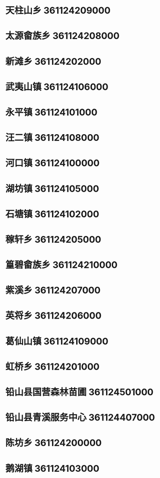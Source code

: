# 天柱山乡 361124209000
# 太源畲族乡 361124208000
# 新滩乡 361124202000
# 武夷山镇 361124106000
# 永平镇 361124101000
# 汪二镇 361124108000
# 河口镇 361124100000
# 湖坊镇 361124105000
# 石塘镇 361124102000
# 稼轩乡 361124205000
# 篁碧畲族乡 361124210000
# 紫溪乡 361124207000
# 英将乡 361124206000
# 葛仙山镇 361124109000
# 虹桥乡 361124201000
# 铅山县国营森林苗圃 361124501000
# 铅山县青溪服务中心 361124407000
# 陈坊乡 361124200000
# 鹅湖镇 361124103000
